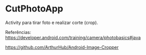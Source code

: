 # CutPhotoApp
Activity para tirar foto e realizar corte (crop).

Referências:
https://developer.android.com/training/camera/photobasics#java

https://github.com/ArthurHub/Android-Image-Cropper


